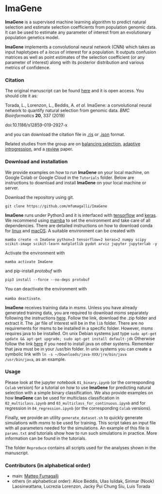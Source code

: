 # ImaGene

**ImaGene** is a supervised machine learning algorithm to predict natural selection and estimate selection coefficients from population genomic data.
It can be used to estimate any parameter of interest from an evolutionary population genetics model.

**ImaGene** implements a convolutional neural network (CNN) which takes as input haplotypes of a _locus_ of interest for a population.
It outputs confusion matrices as well as point estimates of the selection coefficient (or any parameter of interest) along with its posterior distribution and various metrics of confidence.

### Citation

The original manuscript can be found [here](https://bmcbioinformatics.biomedcentral.com/articles/10.1186/s12859-019-2927-x) and it is open access.
You should cite it as:

Torada, L., Lorenzon, L., Beddis, A. _et al_. ImaGene: a convolutional neural network to quantify natural selection from genomic data. _BMC Bioinformatics_ __20__, 337 (2019)

doi:10.1186/s12859-019-2927-x

and you can download the citation file in [.ris](citeme.ris) or [.json](citeme.json) format.

Related studies from the group are on [balancing selection](https://onlinelibrary.wiley.com/doi/10.1111/1755-0998.13379), [adaptive introgression](https://elifesciences.org/articles/64669), and a [review](https://doi.org/10.1093/gbe/evad008) paper.

### Download and installation

We provide examples on how to run **ImaGene** on your local machine, on Google Colab or Google Cloud in the `Tutorials` folder.
Below are instructions to download and install **ImaGene** on your local machine or server.

Download the repository using git.
```
git clone https://github.com/mfumagalli/ImaGene
```

**ImaGene** runs under Python3 and it is interfaced with [tensorflow](https://www.tensorflow.org) and [keras](https://keras.io/).
We recommend using [mamba](https://mamba.readthedocs.io/en/latest/) to set the environment and take care of all dependencies.
There are detailed instructions on how to download conda for [linux](https://conda.io/docs/user-guide/install/linux.html) and [macOS](https://conda.io/docs/user-guide/install/macos.html).
A suitable environment can be created with

`mamba create -n ImaGene python=3 tensorflow=2 keras=2 numpy scipy scikit-image scikit-learn matplotlib pydot arviz jupyter jupyterlab -y`

Activate the environment with 

`mamba activate ImaGene`

and pip-install _protobuf_ with

`pip3 install --force --no-deps protobuf`

You can deactivate the environment with

`mamba deactivate`.


**ImaGene** receives training data in _msms_.
Unless you have already generated training data, you are required to download _msms_ separately following the instructions [here](https://www.mabs.at/publications/software-msms/downloads/).
Follow the link, download the .zip folder and extract it.
The .jar file of interest will be in the `lib` folder.
There are no requirements for msms to be installed in a specific folder.
However, _msms_ requires java to be installed.
On unix Debian systems just type `sudo apt-get update && apt-get upgrade; sudo apt-get install default-jdk`
Otherwise follow the link [here](https://www.java.com/en/download/) if you need to install java on other systems.
Remember that java must be in your /usr/bin folder.
In unix systems you can create a symbolic link with `ln -s ~/Downloads/java-XXX/jre/bin/java /usr/bin/java`, as an example.

### Usage

Please look at the jupyter notebook `01_binary.ipynb` (or the corresponding `Colab` version) for a tutorial on how to use **ImaGene** for predicting natural selection with a simple binary classification.
We also provide examples on how **ImaGene** can be used for multiclass classification in `02_multiclass.ipynb` and `03_multiclass_for_continuous.ipynb` and for regression in `04_regression.ipynb` (or the corresponding `Colab` versions).

Finally, we provide an utility `generate_dataset.sh` to quickly generate simulations with _msms_ to be used for training. 
This script takes an input file with all parameters needed for the simulations.
An example of this file is `params.txt` and tutorials show how to run such simulations in practice.
More information can be found in the tutorials.

The folder `Reproduce` contains all scripts used for the analyses shown in the manuscript.

### Contributors (in alphabetical order)

- main: [Matteo Fumagalli](https://www.qmul.ac.uk/sbbs/staff/matteo-fumagalli.html)
- others (in alphabetical order): Alice Beddis, Ulas Isildak, Sirimar (Nook) Laosinwattana, Lucrezia Lorenzon, Jacky Pui Chung Siu, Luis Torada


